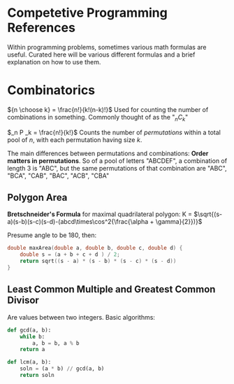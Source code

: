 # Competetive Programming References

Within programming problems, sometimes various math formulas are useful. Curated here will be various different formulas and a brief explanation on how to use them.

# Combinatorics

${n \choose k} = \frac{n!}{k!(n-k)!}$
Used for counting the number of combinations in something. Commonly thought of as the "$_n C _k$"

$_n P _k = \frac{n!}{k!}$
Counts the number of *permutations* within a total pool of $n$, with each permutation having size $k$.

The main differences between permutations and combinations: **Order matters in permutations**. So of a pool of letters "ABCDEF", a combination of length 3 is "ABC", but the same permutations of that combination are "ABC", "BCA", "CAB", "BAC", "ACB", "CBA"

## Polygon Area

**Bretschneider's Formula** for maximal quadrilateral polygon:
K = $\sqrt{(s-a)(s-b)(s-c)(s-d)-(abcd\times\cos^2{\frac{\alpha + \gamma}{2}})}$

Presume angle to be 180, then:
```cpp
double maxArea(double a, double b, double c, double d) {
    double s = (a + b + c + d ) / 2;
    return sqrt((s - a) * (s - b) * (s - c) * (s - d))
}
```

## Least Common Multiple and Greatest Common Divisor

Are values between two integers. Basic algorithms:

```py 
def gcd(a, b):
    while b:
        a, b = b, a % b 
    return a 

def lcm(a, b):
    soln = (a * b) // gcd(a, b)
    return soln

```
